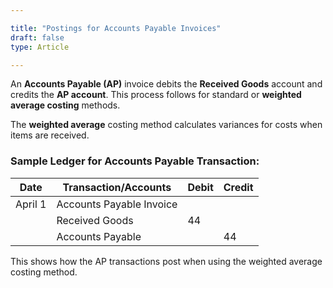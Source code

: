 ```yaml
---  

title: "Postings for Accounts Payable Invoices"  
draft: false 
type: Article

---
```



An **Accounts Payable (AP)** invoice debits the **Received Goods** account and credits the **AP account**. This process follows for standard or **weighted average costing** methods.

The **weighted average** costing method calculates variances for costs when items are received.

### Sample Ledger for Accounts Payable Transaction:

| Date       | Transaction/Accounts        | Debit | Credit |
|------------|-----------------------------|-------|--------|
| April 1    | Accounts Payable Invoice     |       |        |
|            | Received Goods               | 44    |        |
|            | Accounts Payable             |       | 44     |

This shows how the AP transactions post when using the weighted average costing method.
